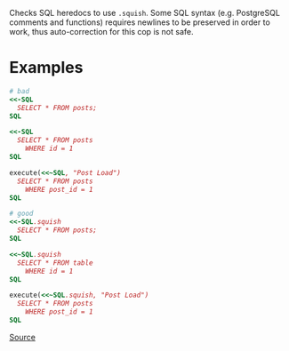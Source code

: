 
Checks SQL heredocs to use `.squish`.
Some SQL syntax (e.g. PostgreSQL comments and functions) requires newlines
to be preserved in order to work, thus auto-correction for this cop is not safe.

# Examples

```ruby
# bad
<<-SQL
  SELECT * FROM posts;
SQL

<<-SQL
  SELECT * FROM posts
    WHERE id = 1
SQL

execute(<<~SQL, "Post Load")
  SELECT * FROM posts
    WHERE post_id = 1
SQL

# good
<<-SQL.squish
  SELECT * FROM posts;
SQL

<<~SQL.squish
  SELECT * FROM table
    WHERE id = 1
SQL

execute(<<~SQL.squish, "Post Load")
  SELECT * FROM posts
    WHERE post_id = 1
SQL
```

[Source](http://www.rubydoc.info/gems/rubocop/RuboCop/Cop/Rails/SquishedSQLHeredocs)